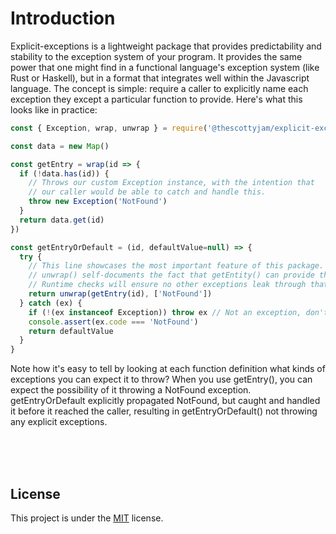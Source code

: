 # Introduction

Explicit-exceptions is a lightweight package that provides predictability and stability to the exception system of your program. It provides the same power that one might find in a functional language's exception system (like Rust or Haskell), but in a format that integrates well within the Javascript language. The concept is simple: require a caller to explicitly name each exception they except a particular function to provide. Here's what this looks like in practice:

```javascript
const { Exception, wrap, unwrap } = require('@thescottyjam/explicit-exceptions')

const data = new Map()

const getEntry = wrap(id => {
  if (!data.has(id)) {
    // Throws our custom Exception instance, with the intention that
    // our caller would be able to catch and handle this.
    throw new Exception('NotFound')
  }
  return data.get(id)
})

const getEntryOrDefault = (id, defaultValue=null) => {
  try {
    // This line showcases the most important feature of this package.
    // unwrap() self-documents the fact that getEntity() can provide the "NotFound" exception.
    // Runtime checks will ensure no other exceptions leak through that aren't explicitly named here.
    return unwrap(getEntry(id), ['NotFound'])
  } catch (ex) {
    if (!(ex instanceof Exception)) throw ex // Not an exception, don't handle it
    console.assert(ex.code === 'NotFound')
    return defaultValue
  }
}
```

Note how it's easy to tell by looking at each function definition what kinds of exceptions you can expect it to throw? When you use getEntry(), you can expect the possibility of it throwing a NotFound exception. getEntryOrDefault explicitly propagated NotFound, but caught and handled it before it reached the caller, resulting in getEntryOrDefault() not throwing any explicit exceptions.

<br/>
<br/>
<br/>

## License

This project is under the [MIT](https://opensource.org/licenses/MIT) license.
